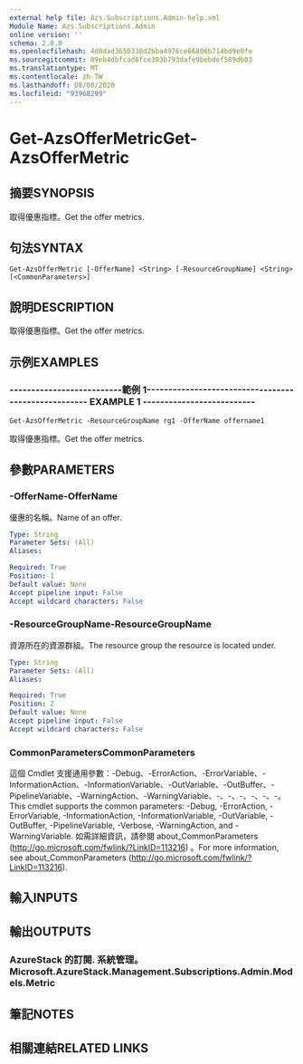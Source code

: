 ```yaml
---
external help file: Azs.Subscriptions.Admin-help.xml
Module Name: Azs.Subscriptions.Admin
online version: ''
schema: 2.0.0
ms.openlocfilehash: 4d0dad3650338d2bba4976ce66806b714bd9e0fe
ms.sourcegitcommit: 09eb4dbfcad6fce303b793dafe9bebdef589db03
ms.translationtype: MT
ms.contentlocale: zh-TW
ms.lasthandoff: 08/08/2020
ms.locfileid: "93968299"
---
```

# <span data-ttu-id="44424-101">Get-AzsOfferMetric</span><span class="sxs-lookup"><span data-stu-id="44424-101">Get-AzsOfferMetric</span></span>

## <span data-ttu-id="44424-102">摘要</span><span class="sxs-lookup"><span data-stu-id="44424-102">SYNOPSIS</span></span>
<span data-ttu-id="44424-103">取得優惠指標。</span><span class="sxs-lookup"><span data-stu-id="44424-103">Get the offer metrics.</span></span>

## <span data-ttu-id="44424-104">句法</span><span class="sxs-lookup"><span data-stu-id="44424-104">SYNTAX</span></span>

```
Get-AzsOfferMetric [-OfferName] <String> [-ResourceGroupName] <String> [<CommonParameters>]
```

## <span data-ttu-id="44424-105">說明</span><span class="sxs-lookup"><span data-stu-id="44424-105">DESCRIPTION</span></span>
<span data-ttu-id="44424-106">取得優惠指標。</span><span class="sxs-lookup"><span data-stu-id="44424-106">Get the offer metrics.</span></span>

## <span data-ttu-id="44424-107">示例</span><span class="sxs-lookup"><span data-stu-id="44424-107">EXAMPLES</span></span>

### <span data-ttu-id="44424-108">--------------------------範例 1--------------------------</span><span class="sxs-lookup"><span data-stu-id="44424-108">-------------------------- EXAMPLE 1 --------------------------</span></span>
```
Get-AzsOfferMetric -ResourceGroupName rg1 -OfferName offername1
```

<span data-ttu-id="44424-109">取得優惠指標。</span><span class="sxs-lookup"><span data-stu-id="44424-109">Get the offer metrics.</span></span>

## <span data-ttu-id="44424-110">參數</span><span class="sxs-lookup"><span data-stu-id="44424-110">PARAMETERS</span></span>

### <span data-ttu-id="44424-111">-OfferName</span><span class="sxs-lookup"><span data-stu-id="44424-111">-OfferName</span></span>
<span data-ttu-id="44424-112">優惠的名稱。</span><span class="sxs-lookup"><span data-stu-id="44424-112">Name of an offer.</span></span>

```yaml
Type: String
Parameter Sets: (All)
Aliases: 

Required: True
Position: 1
Default value: None
Accept pipeline input: False
Accept wildcard characters: False
```

### <span data-ttu-id="44424-113">-ResourceGroupName</span><span class="sxs-lookup"><span data-stu-id="44424-113">-ResourceGroupName</span></span>
<span data-ttu-id="44424-114">資源所在的資源群組。</span><span class="sxs-lookup"><span data-stu-id="44424-114">The resource group the resource is located under.</span></span>

```yaml
Type: String
Parameter Sets: (All)
Aliases: 

Required: True
Position: 2
Default value: None
Accept pipeline input: False
Accept wildcard characters: False
```

### <span data-ttu-id="44424-115">CommonParameters</span><span class="sxs-lookup"><span data-stu-id="44424-115">CommonParameters</span></span>
<span data-ttu-id="44424-116">這個 Cmdlet 支援通用參數：-Debug、-ErrorAction、-ErrorVariable、-InformationAction、-InformationVariable、-OutVariable、-OutBuffer、-PipelineVariable、-WarningAction、-WarningVariable、-、-、-、-、-、-。</span><span class="sxs-lookup"><span data-stu-id="44424-116">This cmdlet supports the common parameters: -Debug, -ErrorAction, -ErrorVariable, -InformationAction, -InformationVariable, -OutVariable, -OutBuffer, -PipelineVariable, -Verbose, -WarningAction, and -WarningVariable.</span></span> <span data-ttu-id="44424-117">如需詳細資訊，請參閱 about_CommonParameters (http://go.microsoft.com/fwlink/?LinkID=113216) 。</span><span class="sxs-lookup"><span data-stu-id="44424-117">For more information, see about_CommonParameters (http://go.microsoft.com/fwlink/?LinkID=113216).</span></span>

## <span data-ttu-id="44424-118">輸入</span><span class="sxs-lookup"><span data-stu-id="44424-118">INPUTS</span></span>

## <span data-ttu-id="44424-119">輸出</span><span class="sxs-lookup"><span data-stu-id="44424-119">OUTPUTS</span></span>

### <span data-ttu-id="44424-120">AzureStack 的訂閱. 系統管理。</span><span class="sxs-lookup"><span data-stu-id="44424-120">Microsoft.AzureStack.Management.Subscriptions.Admin.Models.Metric</span></span>

## <span data-ttu-id="44424-121">筆記</span><span class="sxs-lookup"><span data-stu-id="44424-121">NOTES</span></span>

## <span data-ttu-id="44424-122">相關連結</span><span class="sxs-lookup"><span data-stu-id="44424-122">RELATED LINKS</span></span>

